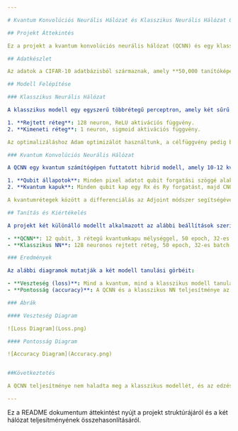 ```yaml
---

# Kvantum Konvolúciós Neurális Hálózat és Klasszikus Neurális Hálózat Összehasonlító Értékelés

## Projekt Áttekintés

Ez a projekt a kvantum konvolúciós neurális hálózat (QCNN) és egy klasszikus neurális hálózat (NN) teljesítményét hasonlítja össze a **CIFAR-10** képadatbázison, amely 10 különböző osztályú képet tartalmaz. A projekt célja annak vizsgálata, hogy a kvantuminformatikai módszerek hogyan teljesítenek azonos körülmények között egy hagyományos neurális hálózathoz képest.

## Adatkészlet

Az adatok a CIFAR-10 adatbázisból származnak, amely **50,000 tanítóképet** és **10,000 tesztképet** tartalmaz. A képeket 10 kategóriába sorolták, mint például repülőgép, autó, madár stb.

## Modell Felépítése

### Klasszikus Neurális Hálózat

A klasszikus modell egy egyszerű többrétegű perceptron, amely két sűrű réteget tartalmaz:

1. **Rejtett réteg**: 128 neuron, ReLU aktivációs függvény.
2. **Kimeneti réteg**: 1 neuron, sigmoid aktivációs függvény.

Az optimalizáláshoz Adam optimizálót használtunk, a célfüggvény pedig bináris keresztentrópia volt.

### Kvantum Konvolúciós Neurális Hálózat

A QCNN egy kvantum számítógépen futtatott hibrid modell, amely 10-12 kvantumbit (qubit) segítségével végzi az információ feldolgozását. A QCNN felépítése:

1. **Qubit állapotok**: Minden pixel adatot qubit forgatási szöggé alakítunk.
2. **Kvantum kapuk**: Minden qubit kap egy Rx és Ry forgatást, majd CNOT kapuk kapcsolják össze a qubitokat.

A kvantumrétegek között a differenciálás az Adjoint módszer segítségével történik, ami hatékonyabb és gyorsabb.

## Tanítás és Kiértékelés

A projekt két különálló modellt alkalmazott az alábbi beállítások szerint:

- **QCNN**: 12 qubit, 3 rétegű kvantumkapu mélységgel, 50 epoch, 32-es batch méret.
- **Klasszikus NN**: 128 neuronos rejtett réteg, 50 epoch, 32-es batch méret.

### Eredmények

Az alábbi diagramok mutatják a két modell tanulási görbéit:

- **Veszteség (loss)**: Mind a kvantum, mind a klasszikus modell tanulási veszteségét ábrázolja az edzési és validációs adatokon.
- **Pontosság (accuracy)**: A QCNN és a klasszikus NN teljesítménye az edzési és validációs adatokon.

### Ábrák

#### Veszteség Diagram

![Loss Diagram](Loss.png)

#### Pontosság Diagram

![Accuracy Diagram](Accuracy.png)


##Következtetés

A QCNN teljesítménye nem haladta meg a klasszikus modellét, és az edzés is lassabb volt. Mindazonáltal a QCNN kevesebb paraméterrel dolgozott, ami potenciálisan előnyös lehet nagyobb adatbázisok és nagyobb számítási erőforrások használata esetén. Ez a projekt kezdeti lépéseket tesz a kvantumszámítási módszerek gyakorlati alkalmazása felé a neurális hálózatok területén.

---
```


Ez a README dokumentum áttekintést nyújt a projekt struktúrájáról és a két hálózat teljesítményének összehasonlításáról.

